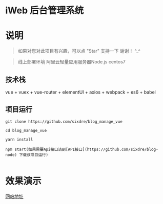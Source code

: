 # 
# iWeb 后台管理系统


# 说明

>  如果对您对此项目有兴趣，可以点 "Star" 支持一下 谢谢！ ^_^

>  线上部署环境 阿里云轻量应用服务器Node.js centos7 

## 技术栈

vue + vuex + vue-router + elementUI + axios + webpack + es6 + babel



## 项目运行

```
git clone https://github.com/sixdre/blog_manage_vue  

cd blog_manage_vue

yarn install

npm start(如果需要Api接口请到[API接口](https://github.com/sixdre/blog-node) 下载该项目运行)


```


# 效果演示

[网站地址](http://47.94.206.86:3001/)

